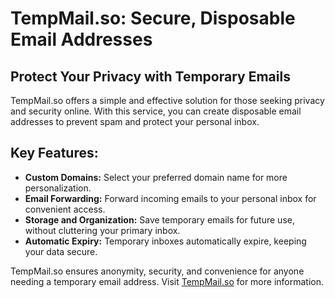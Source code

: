 # TempMail.so: Secure, Disposable Email Addresses

## Protect Your Privacy with Temporary Emails
TempMail.so offers a simple and effective solution for those seeking privacy and security online. With this service, you can create disposable email addresses to prevent spam and protect your personal inbox.

## Key Features:
- **Custom Domains:** Select your preferred domain name for more personalization.
- **Email Forwarding:** Forward incoming emails to your personal inbox for convenient access.
- **Storage and Organization:** Save temporary emails for future use, without cluttering your primary inbox.
- **Automatic Expiry:** Temporary inboxes automatically expire, keeping your data secure.

TempMail.so ensures anonymity, security, and convenience for anyone needing a temporary email address. Visit [TempMail.so](https://tempmail.so) for more information.
